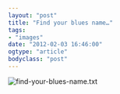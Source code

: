 ```yaml
---
layout: "post"
title: "Find your blues name…"
tags: 
- "images"
date: "2012-02-03 16:46:00"
ogtype: "article"
bodyclass: "post"
---
```


![find-your-blues-name.txt](http://www.rogerstringer.com/wp/wp-content/uploads/2012/02/bluesname.png)